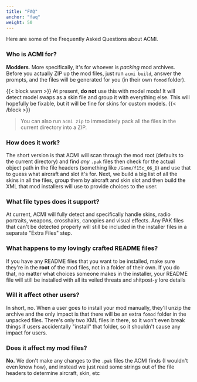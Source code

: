 ```yaml
---
title: "FAQ"
anchor: "faq"
weight: 50
---
```


Here are some of the Frequently Asked Questions about ACMI.

### Who is ACMI for?

**Modders**. More specifically, it's for whoever is _packing_ mod archives. Before you actually ZIP up the mod files, just run `acmi build`, answer the prompts, and the files will be generated for you (in their own `fomod` folder).

{{< block warn >}}
At present, <strong>do not</strong> use this with model mods! It will detect model swaps as a skin file and group it with everything else. This will hopefully be fixable, but it will be fine for skins for custom models.
{{< /block >}}

> You can also run `acmi zip` to immediately pack all the files in the current directory into a ZIP.

### How does it work?

The short version is that ACMI will scan through the mod root (defaults to the current directory) and find _any_ `.pak` files then check for the actual object path in the file headers (something like `/Game/f15c_06_D`) and use that to guess what aircraft and slot it's for. Next, we build a big list of all the skins in all the files, group them by aircraft and skin slot and then build the XML that mod installers will use to provide choices to the user.

### What file types does it support?

At current, ACMI will fully detect and specifically handle skins, radio portraits, weapons, crosshairs, canopies and visual effects. Any PAK files that can't be detected properly will still be included in the installer files in a separate "Extra Files" step.

### What happens to my lovingly crafted README files?

If you have any README files that you want to be installed, make sure they're in the **root** of the mod files, not in a folder of their own. If you do that, no matter what choices someone makes in the installer, your README file will still be installed with all its veiled threats and shitpost-y lore details

### Will it affect other users?

In short, no. When a user goes to install your mod manually, they'll unzip the archive and the only impact is that there will be an extra `fomod` folder in the unpacked files. There's only two XML files in there, so it won't even break things if users accidentally "install" that folder, so it shouldn't cause any impact for users.

### Does it affect my mod files?

**No.** We don't make any changes to the `.pak` files the ACMI finds (I wouldn't even know how), and instead we just read some strings out of the file headers to determine aircraft, skin, etc